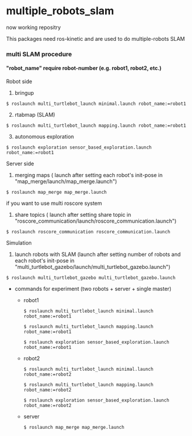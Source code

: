 # multiple_robots_slam

now working repositry

This packages need ros-kinetic and are used to do multiple-robots SLAM

<!-- #### "other_robot_name" require robot-number of wanting to know pose (ex. robot1, robot2, etc.) -->
<!-- #### "control_robot_name" require robot-number of wanting to teleoperate (ex. robot1, robot2, etc.) -->

### multi SLAM procedure
#### "robot_name" require robot-number (e.g. robot1, robot2, etc.)

Robot side

1. bringup
```
$ roslaunch multi_turtlebot_launch minimal.launch robot_name:=robot1
```

2. rtabmap (SLAM)
```
$ roslaunch multi_turtlebot_launch mapping.launch robot_name:=robot1
```

3. autonomous exploration
```
$ roslaunch exploration sensor_based_exploration.launch robot_name:=robot1
```

<!-- 
3. share topics and get other-robot pose ( Wait until all masters are displayed in "ROS masters obtained" )
```
$ roslaunch roscore_communication roscore_communication.launch robot_name:=robot1 other_robot_name:=robot2
``` -->

Server side

1. merging maps ( launch after setting each robot's init-pose in "map_merge/launch/map_merge.launch")
```
$ roslaunch map_merge map_merge.launch
```

if you want to use multi roscore system

1. share topics ( launch after setting share topic in "roscore_communication/launch/roscore_communication.launch")
```
$ roslaunch roscore_communication roscore_communication.launch
```

Simulation
1. launch robots with SLAM (launch after setting number of robots and each robot's init-pose in "multi_turtlebot_gazebo/launch/multi_turtlebot_gazebo.launch")
```
$ roslaunch multi_turtlebot_gazebo multi_turtlebot_gazebo.launch
```

- commands for experiment (two robots + server + single master)

  - robot1

    ```
    $ roslaunch multi_turtlebot_launch minimal.launch robot_name:=robot1

    $ roslaunch multi_turtlebot_launch mapping.launch robot_name:=robot1

    $ roslaunch exploration sensor_based_exploration.launch robot_name:=robot1
    ```

  - robot2

    ```
    $ roslaunch multi_turtlebot_launch minimal.launch robot_name:=robot2

    $ roslaunch multi_turtlebot_launch mapping.launch robot_name:=robot2

    $ roslaunch exploration sensor_based_exploration.launch robot_name:=robot2
    ```
  - server

    ```
    $ roslaunch map_merge map_merge.launch
    ```
